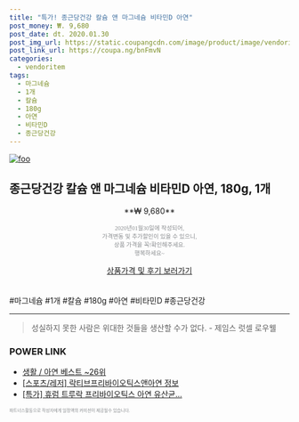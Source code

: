```yaml
--- 
title: "특가! 종근당건강 칼슘 앤 마그네슘 비타민D 아연" 
post_money: ₩. 9,680 
post_date: dt. 2020.01.30 
post_img_url: https://static.coupangcdn.com/image/product/image/vendoritem/2019/01/29/3549112936/6beb9f8b-e048-412c-ad94-4ef3c577342c.jpg 
post_link_url: https://coupa.ng/bnFmvN 
categories: 
  - vendoritem 
tags: 
  - 마그네슘 
  - 1개 
  - 칼슘 
  - 180g 
  - 아연 
  - 비타민D 
  - 종근당건강 
--- 
```

[![foo](https://static.coupangcdn.com/image/product/image/vendoritem/2019/01/29/3549112936/6beb9f8b-e048-412c-ad94-4ef3c577342c.jpg)](https://coupa.ng/bnFmvN) 

## 종근당건강 칼슘 앤 마그네슘 비타민D 아연, 180g, 1개 
<p style="text-align: center;">**₩ 9,680**</p> 
<p style="text-align: center;"><span style="color: #898c8f; font-family: Georgia,Times,serif; font-size: 0.75em;">2020년01월30일에 작성되어, <br>가격변동 및 추가할인이 있을 수 있으니,<br> 상품 가격을 꼭!확인해주세요.<br>행복하세요~</span> 
</p>	 
<div markdown="0" style="text-align: center;"><a href="https://coupa.ng/bnFmvN" class="btn btn--success">상품가격 및 후기 보러가기</a></div> 
<br><br> 
  #마그네슘 #1개 #칼슘 #180g #아연 #비타민D #종근당건강 
<hr> 

> 성실하지 못한 사람은 위대한 것들을 생산할 수가 없다. - 제임스 럿셀 로우웰 


### POWER LINK

* <a href="https://blog.naver.com/santokki14/221789980690" target="_blank">생활 / 아연 베스트 ~26위</a>
* <a href="https://blog.naver.com/fasyy4321/221760601580" target="_blank"> [스포츠/레저] 락티브프리바이오틱스앤아연 정보 </a>
* <a href="https://blog.naver.com/an0733/221787633400" target="_blank">[특가] 휴럼 트루락 프리바이오틱스 아연 유산균...</a>

<span style="color: #898c8f; font-family: Georgia,Times,serif; font-size: 0.55em;">파트너스활동으로 작성자에게 일정액의 커미션이 제공될수 있습니다.</span> 

